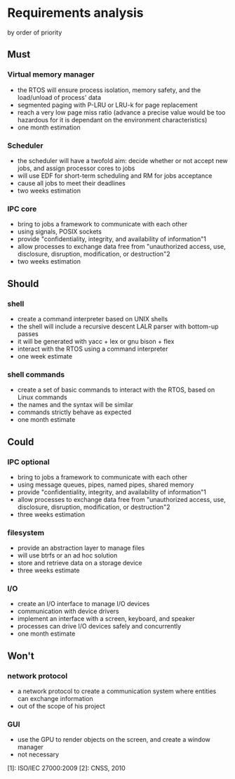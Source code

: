 # Requirements analysis

by order of priority

## Must

### Virtual memory manager

- the RTOS will ensure process isolation, memory safety, and the load/unload of process' data
- segmented paging with P-LRU or LRU-k for page replacement
- reach a very low page miss ratio (advance a precise value would be too hazardous for it is dependant on the environment characteristics)
- one month estimation

### Scheduler

- the scheduler will have a twofold aim: decide whether or not accept new jobs, and assign processor cores to jobs
- will use EDF for short-term scheduling and RM for jobs acceptance
- cause all jobs to meet their deadlines
- two weeks estimation

### IPC core

- bring to jobs a framework to communicate with each other
- using signals, POSIX sockets
- provide "confidentiality, integrity, and availability of information"1
- allow processes to exchange data free from "unauthorized access, use, disclosure, disruption, modification, or destruction"2
- two weeks estimation

## Should

### shell

- create a command interpreter based on UNIX shells
- the shell will include a recursive descent LALR parser with bottom-up passes
- it will be generated with yacc + lex or gnu bison + flex
- interact with the RTOS using a command interpreter
- one week estimate

### shell commands

- create a set of basic commands to interact with the RTOS, based on Linux commands
- the names and the syntax will be similar
- commands strictly behave as expected
- one month estimate

## Could

### IPC optional

- bring to jobs a framework to communicate with each other
- using message queues, pipes, named pipes, shared memory
- provide "confidentiality, integrity, and availability of information"1
- allow processes to exchange data free from "unauthorized access, use, disclosure, disruption, modification, or destruction"2
- three weeks estimation

### filesystem

- provide an abstraction layer to manage files
- will use btrfs or an ad hoc solution
- store and retrieve data on a storage device
- three weeks estimate

### I/O

- create an I/O interface to manage I/O devices
- communication with device drivers
- implement an interface with a screen, keyboard, and speaker
- processes can drive I/O devices safely and concurrently
- one month estimate

## Won't

### network protocol

- a network protocol to create a communication system where entities can exchange information
- out of the scope of his project

### GUI

- use the GPU to render objects on the screen, and create a window manager
- not necessary

[1]: ISO/IEC 27000:2009
[2]: CNSS, 2010